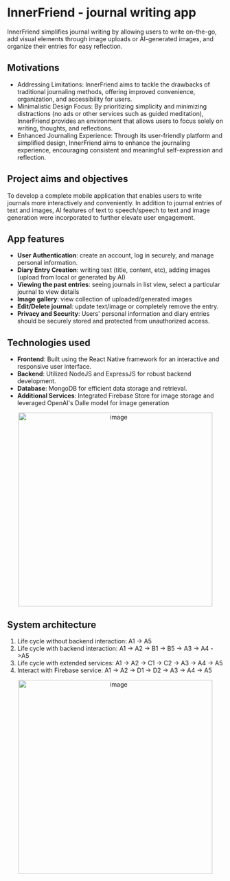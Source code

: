 # InnerFriend - journal writing app

InnerFriend simplifies journal writing by allowing users to write on-the-go, add visual elements through image uploads or AI-generated images, and organize their entries for easy reflection.

## Motivations
* Addressing Limitations: InnerFriend aims to tackle the drawbacks of traditional journaling methods, offering improved convenience, organization, and accessibility for users.
* Minimalistic Design Focus: By prioritizing simplicity and minimizing distractions (no ads or other services such as guided meditation), InnerFriend provides an environment that allows users to focus solely on writing, thoughts, and reflections.
* Enhanced Journaling Experience: Through its user-friendly platform and simplified design, InnerFriend aims to enhance the journaling experience, encouraging consistent and meaningful self-expression and reflection.

## Project aims and objectives
To develop a complete mobile application that enables users to write journals more interactively and conveniently. In addition to journal entries of text and images, AI features of text to speech/speech to text and image generation were incorporated to further elevate user engagement.

## App features
* **User Authentication**: create an account, log in securely, and manage personal information.
* **Diary Entry Creation**: writing text (title, content, etc), adding images (upload from local or generated by AI)
* **Viewing the past entries**: seeing journals in list view, select a particular journal to view details
* **Image gallery**: view collection of uploaded/generated images
* **Edit/Delete journal**: update text/image or completely remove the entry.
* **Privacy and Security**: Users' personal information and diary entries should be securely stored and protected from unauthorized access.

## Technologies used
* **Frontend**: Built using the React Native framework for an interactive and responsive user interface.
* **Backend**: Utilized NodeJS and ExpressJS for robust backend development.
* **Database**: MongoDB for efficient data storage and retrieval.
* **Additional Services**: Integrated Firebase Store for image storage and leveraged OpenAI's Dalle model for image generation
  
<div align="center"><img width="452" alt="image" src="https://github.com/user-attachments/assets/2426dbfa-c333-4c2e-8b15-77c315adbc55"></div>

## System architecture
1. Life cycle without backend interaction: A1 -> A5
2. Life cycle with backend interaction: A1 -> A2 -> B1 -> B5 -> A3 -> A4 ->A5
3. Life cycle with extended services: A1 -> A2 -> C1 -> C2 -> A3 -> A4 -> A5
4. Interact with Firebase service: A1 -> A2 -> D1 -> D2 -> A3 -> A4 -> A5

<div align="center"><img width="452" alt="image" src="https://github.com/user-attachments/assets/58d645f9-dedd-4e00-88cb-fb2bf2d02e17"></div>




